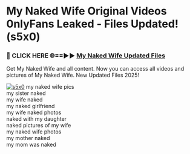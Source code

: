 # My Naked Wife Original Videos 0nlyFans Leaked - Files Updated! (s5x0)

<h3>🔴 CLICK HERE 🌐==►► <a href="https://tinyurl.com/yckcrads" rel="nofollow">My Naked Wife Updated Files</a></h3>

Get My Naked Wife and all content. Now you can access all videos and pictures of My Naked Wife. New Updated Files 2025!

[![s5x0](https://i.imgur.com/hpKpOFt.gif)](https://tinyurl.com/yckcrads)
my naked wife pics<br>
my sister naked<br>
my wife naked<br>
my naked girlfriend<br>
my wife naked photos<br>
naked with my daughter<br>
naked pictures of my wife<br>
my naked wife photos<br>
my mother naked<br>
my mom was naked